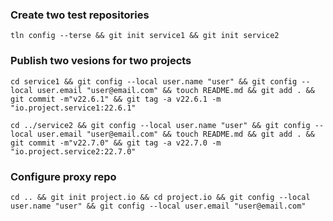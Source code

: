 
### Create two test repositories
```
tln config --terse && git init service1 && git init service2
```

### Publish two vesions for two projects
```
cd service1 && git config --local user.name "user" && git config --local user.email "user@email.com" && touch README.md && git add . && git commit -m"v22.6.1" && git tag -a v22.6.1 -m "io.project.service1:22.6.1"
```

```
cd ../service2 && git config --local user.name "user" && git config --local user.email "user@email.com" && touch README.md && git add . && git commit -m"v22.7.0" && git tag -a v22.7.0 -m "io.project.service2:22.7.0"
```

### Configure proxy repo 
```
cd .. && git init project.io && cd project.io && git config --local user.name "user" && git config --local user.email "user@email.com"
```
